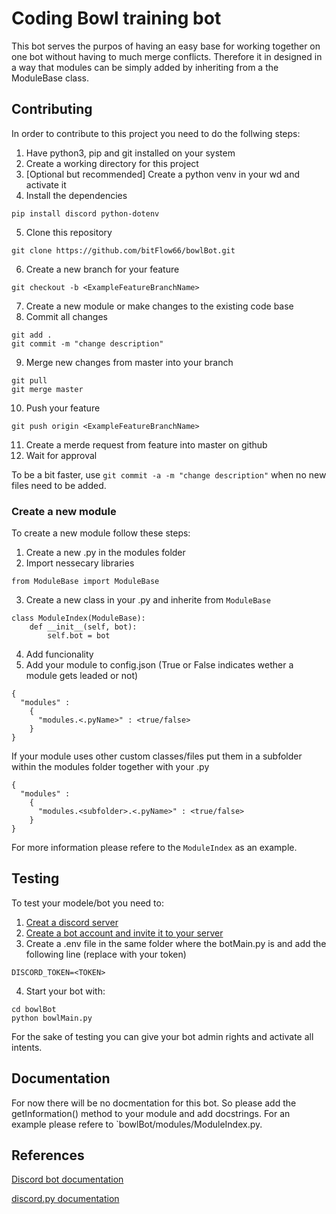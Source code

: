 # Coding Bowl training bot

This bot serves the purpos of having an easy base for working together on one bot without having to much merge conflicts. Therefore it in designed in a way that modules can be simply added by inheriting from a the ModuleBase class.


## Contributing

In order to contribute to this project you need to do the follwing steps:

1. Have python3, pip and git installed on your system
2. Create a working directory for this project
3. [Optional but recommended] Create a python venv in your wd and activate it
4. Install the dependencies
```
pip install discord python-dotenv
```
5. Clone this repository
```
git clone https://github.com/bitFlow66/bowlBot.git
```
6. Create a new branch for your feature
```
git checkout -b <ExampleFeatureBranchName>
```
7. Create a new module or make changes to the existing code base
8. Commit all changes
 ```
git add .
git commit -m "change description"
 ```
9. Merge new changes from master into your branch
```
git pull
git merge master
```
10. Push your feature
```
git push origin <ExampleFeatureBranchName>
```
11. Create a merde request from feature into master on github
12. Wait for approval

To be a bit faster, use `git commit -a -m "change description"` when no new files need to be added.

### Create a new module
To create a new module follow these steps:

1. Create a new .py in the modules folder
2. Import nessecary libraries
```
from ModuleBase import ModuleBase
```
3. Create a new class in your .py and inherite from `ModuleBase`
```
class ModuleIndex(ModuleBase):
    def __init__(self, bot):
        self.bot = bot
```
4. Add funcionality
5. Add your module to config.json (True or False indicates wether a module gets leaded or not)
```
{
  "modules" :
    {
      "modules.<.pyName>" : <true/false>
    }
}
```

If your module uses other custom classes/files put them in a subfolder within the modules folder together with your .py
```
{
  "modules" :
    {
      "modules.<subfolder>.<.pyName>" : <true/false>
    }
}
```

For more information please refere to the `ModuleIndex` as an example.
## Testing

To test your modele/bot you need to:

1. [Creat a discord server](https://support.discord.com/hc/en-us/articles/204849977-How-do-I-create-a-server-)
2. [Create a bot account and invite it to your server](https://discordpy.readthedocs.io/en/stable/discord.html)
3. Create a .env file in the same folder where the botMain.py is and add the following line (replace <TOKEN> with your token)
```
DISCORD_TOKEN=<TOKEN>
```
4. Start your bot with:
```
cd bowlBot
python bowlMain.py
```

For the sake of testing you can give your bot admin rights and activate all intents.
## Documentation

For now there will be no docmentation for this bot. So please add the getInformation() method to your module and add docstrings.
For an example please refere to `bowlBot/modules/ModuleIndex.py.


## References

[Discord bot documentation](https://discord.com/developers/docs/intro)

[discord.py documentation](https://discordpy.readthedocs.io/en/stable/index.html#)
